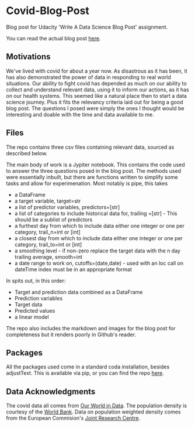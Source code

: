# Covid-Blog-Post
Blog post for Udacity 'Write A Data Science Blog Post' assignment.

You can read the actual blog post [here](https://stigant.github.io/Blog/2021/02/14/Covid.html).

<h2> Motivations </h2>

We've lived with covid for about a year now. As disastrous as it has been, it has also demonstrated the power of data in responding to real world situations. Our ability to fight covid has depended as much on our ability to collect and understand relevant data, using it to inform our actions, as it has on our health systems. This seemed like a natural place then to start a data science journey. Plus it fits the relevancy criteria laid out for being a good blog post. The questions I posed were simply the ones I thought would be interesting and doable with the time and data available to me.

<h2> Files </h2>

The repo contains three csv files containing relevant data, sourced as described below.

The main body of work is a Jypiter notebook. This contains the code used to answer the three questions posed in the blog post. The methods used were essentially inbuilt, but there are functions written to simplify some tasks and allow for experimenation. Most notably is pipe, this takes

* a DataFrame
* a target variable, target=str
* a list of predictor variables, predictors=[str]
* a list of categories to include historical data for, trailing =[str] - This should be a sublist of predictors
* a furthest day from which to include data either one integer or one per category, trail_n=int or [int]
* a closest day from which to include data either one integer or one per category, trail_to=int or [int]
* a smoothing level - if non-zero replace the target data with the n day trailing average, smooth=int
* a date range to work on, cutoffs=(date,date) - used with an loc call on dateTime index must be in an appropriate format

In spits out, in this order:
* Target and prediction data combined as a DataFrame
* Prediction variables
* Target data
* Predicted values
* a linear model

The repo also includes the markdown and images for the blog post for completeness but it renders poorly in Github's reader.

<h2> Packages </h2>

All the packages used come in a standard coda installation, besides adjustText. This is available via pip, or you can find the repo 
[here](https://github.com/Phyla/adjustText/).


<h2> Data Acknowledgments </h2>

The covid data all comes from [Our World in Data](https://ourworldindata.org/coronavirus).
The population density is courtesy of the [World Bank](https://data.worldbank.org/indicator/EN.POP.DNST).
Data on population weighted density comes from the European Commision's [Joint Research Centre](https://data.jrc.ec.europa.eu/dataset/jrc-luisa-udp-pwd-ref2016).





